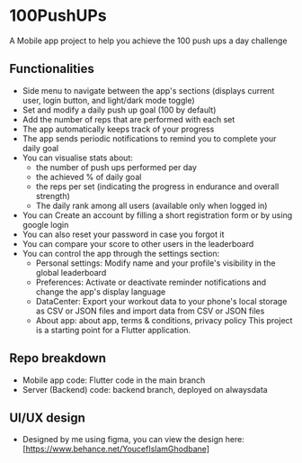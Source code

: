 # 100PushUPs

A Mobile app project to help you achieve the 100 push ups a day challenge

## Functionalities

- Side menu to navigate between the app's sections (displays current user, login button, and light/dark mode toggle)
- Set and modify a daily push up goal (100 by default)
- Add the number of reps that are performed with each set
- The app automatically keeps track of your progress
- The app sends periodic notifications to remind you to complete your daily goal
- You can visualise stats about:
  - the number of push ups performed per day
  - the achieved % of daily goal
  - the reps per set (indicating the progress in endurance and overall strength)
  - The daily rank among all users (available only when logged in)
- You can Create an account by filling a short registration form or by using google login 
- You can also reset your password in case you forgot it
- You can compare your score to other users in the leaderboard
- You can control the app through the settings section:
  - Personal settings: Modify name and your profile's visibility in the global leaderboard
  - Preferences: Activate or deactivate reminder notifications and change the app's display language
  - DataCenter: Export your workout data to your phone's local storage as CSV or JSON files and import data from CSV or JSON files
  - About app: about app, terms & conditions, privacy policy
    This project is a starting point for a Flutter application.
  
## Repo breakdown

- Mobile app code: Flutter code in the main branch
- Server (Backend) code: backend branch, deployed on alwaysdata

## UI/UX design 

- Designed by me using figma, you can view the design here: [https://www.behance.net/YoucefIslamGhodbane]